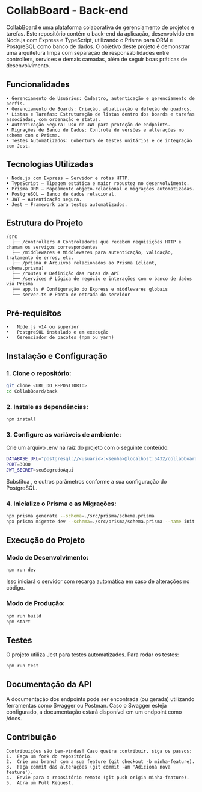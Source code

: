 # CollabBoard - Back-end

CollabBoard é uma plataforma colaborativa de gerenciamento de projetos e tarefas. Este repositório contém o back-end da aplicação, desenvolvido em Node.js com Express e TypeScript, utilizando o Prisma para ORM e PostgreSQL como banco de dados. O objetivo deste projeto é demonstrar uma arquitetura limpa com separação de responsabilidades entre controllers, services e demais camadas, além de seguir boas práticas de desenvolvimento.

## Funcionalidades

    • Gerenciamento de Usuários: Cadastro, autenticação e gerenciamento de perfis.
    • Gerenciamento de Boards: Criação, atualização e deleção de quadros.
    • Listas e Tarefas: Estruturação de listas dentro dos boards e tarefas associadas, com ordenação e status.
    • Autenticação Segura: Uso de JWT para proteção de endpoints.
    • Migrações de Banco de Dados: Controle de versões e alterações no schema com o Prisma.
    • Testes Automatizados: Cobertura de testes unitários e de integração com Jest.

## Tecnologias Utilizadas

    • Node.js com Express – Servidor e rotas HTTP.
    • TypeScript – Tipagem estática e maior robustez no desenvolvimento.
    • Prisma ORM – Mapeamento objeto-relacional e migrações automatizadas.
    • PostgreSQL – Banco de dados relacional.
    • JWT – Autenticação segura.
    • Jest – Framework para testes automatizados.

## Estrutura do Projeto

    /src
      ├── /controllers # Controladores que recebem requisições HTTP e chamam os serviços correspondentes
      ├── /middlewares # Middlewares para autenticação, validação, tratamento de erros, etc.
      ├── /prisma # Arquivos relacionados ao Prisma (client, schema.prisma)
      ├── /routes # Definição das rotas da API
      ├── /services # Lógica de negócio e interações com o banco de dados via Prisma
      ├── app.ts # Configuração do Express e middlewares globais
      └── server.ts # Ponto de entrada do servidor

## Pré-requisitos

    •	Node.js v14 ou superior
    •	PostgreSQL instalado e em execução
    •	Gerenciador de pacotes (npm ou yarn)

## Instalação e Configuração

### 1. Clone o repositório:

```bash
git clone <URL_DO_REPOSITÓRIO>
cd CollabBoard/back
```

### 2. Instale as dependências:

```bash
npm install
```

### 3. Configure as variáveis de ambiente:

Crie um arquivo .env na raiz do projeto com o seguinte conteúdo:

```bash
DATABASE_URL="postgresql://<usuario>:<senha>@localhost:5432/collabboard?schema=public"
PORT=3000
JWT_SECRET=seuSegredoAqui
```

Substitua <usuario>, <senha> e outros parâmetros conforme a sua configuração do PostgreSQL.

### 4. Inicialize o Prisma e as Migrações:

```bash
npx prisma generate --schema=./src/prisma/schema.prisma
npx prisma migrate dev --schema=./src/prisma/schema.prisma --name init
```

## Execução do Projeto

### Modo de Desenvolvimento:

```bash
npm run dev
```

Isso iniciará o servidor com recarga automática em caso de alterações no código.

### Modo de Produção:

```bash
npm run build
npm start
```

## Testes

O projeto utiliza Jest para testes automatizados. Para rodar os testes:

```bash
npm run test
```

## Documentação da API

A documentação dos endpoints pode ser encontrada (ou gerada) utilizando ferramentas como Swagger ou Postman. Caso o Swagger esteja configurado, a documentação estará disponível em um endpoint como /docs.

<!-- ## Docker (Opcional)

Se desejar executar o projeto em contêiner, certifique-se de ter o Docker instalado e siga os passos abaixo:

### 1. Build da Imagem:

```bash
docker-compose build
```

## 	2.	Subir os Contêineres:

```bash
docker-compose up
``` -->

## Contribuição

    Contribuições são bem-vindas! Caso queira contribuir, siga os passos:
    1.	Faça um fork do repositório.
    2.	Crie uma branch com a sua feature (git checkout -b minha-feature).
    3.	Faça commit das alterações (git commit -am 'Adiciona nova feature').
    4.	Envie para o repositório remoto (git push origin minha-feature).
    5.	Abra um Pull Request.
